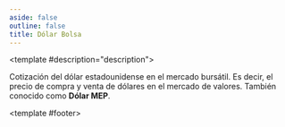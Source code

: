 ```yaml
---
aside: false
outline: false
title: Dólar Bolsa
---
```


<script setup>
import { setRegionForSidebar } from '../../.vitepress/sidebar/sidebar.utils.js'

setRegionForSidebar('ar')
</script>

<OAOperation operationId="get-dolar-bolsa" :hide-branding="false">

<template #description="description">

Cotización del dólar estadounidense en el mercado bursátil. Es decir, el precio de compra y venta de dólares en el mercado de valores. También conocido como **Dólar MEP**.

</template>

<template #footer>

<!--@include: ./parts/get-dolar-bolsa-footer.md -->

</template>

</OAOperation>
